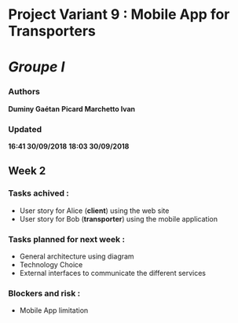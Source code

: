 # Project Variant 9 : Mobile App for Transporters
# *Groupe I*

### Authors
__Duminy Gaétan__
__Picard Marchetto Ivan__
### Updated
__16:41 30/09/2018__
__18:03 30/09/2018__

## Week 2

### Tasks achived :
  - User story for Alice (**client**) using the web site
  - User story for Bob (**transporter**) using the mobile application
  
### Tasks planned for next week :
  - General architecture using diagram
  - Technology Choice
  - External interfaces to communicate the different services
  
### Blockers and risk :
  - Mobile App limitation